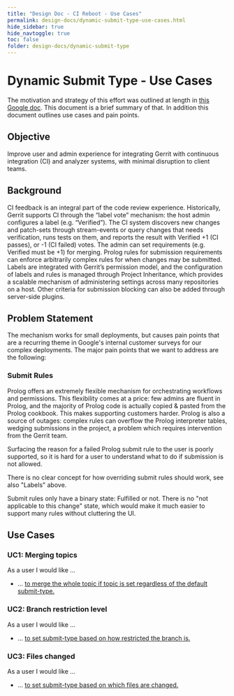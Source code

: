 ```yaml
---
title: "Design Doc - CI Reboot - Use Cases"
permalink: design-docs/dynamic-submit-type-use-cases.html
hide_sidebar: true
hide_navtoggle: true
toc: false
folder: design-docs/dynamic-submit-type
---
```


# Dynamic Submit Type - Use Cases

The motivation and strategy of this effort was outlined at length in
[this Google doc](https://docs.google.com/document/d/1v2ETifhRXpuYlahtnfIK-1KL3zStERvbnEa8sS1pTwk/edit#).
This document is a brief summary of that. In addition this document outlines use cases and pain
points.

## <a id="objective">Objective

Improve user and admin experience for integrating Gerrit with continuous integration (CI) and
analyzer systems, with minimal disruption to client teams.

## <a id="background">Background

CI feedback is an integral part of the code review experience. Historically, Gerrit supports CI
through the “label vote” mechanism: the host admin configures a label (e.g. “Verified”). The CI
system discovers new changes and patch-sets through stream-events or query changes that needs
verification, runs tests on them, and reports the result with
Verified +1 (CI passes), or -1 (CI failed) votes. The admin can set requirements (e.g. Verified must
be +1) for merging. Prolog rules for submission requirements can enforce arbitrarily complex rules
for when changes may be submitted. Labels are integrated with Gerrit’s permission model, and the
configuration of labels and rules is managed through Project Inheritance, which provides a scalable
mechanism of administering settings across many repositories on a host. Other criteria for
submission blocking can also be added through server-side plugins.

## <a id="problem-statement">Problem Statement

The mechanism works for small deployments, but causes pain points that are a recurring theme in
Google's internal customer surveys for our complex deployments. The major pain points that we
want to address are the following:

### <a id="ps-submit-rules">Submit Rules

Prolog offers an extremely flexible mechanism for orchestrating workflows and permissions. This
flexibility comes at a price: few admins are fluent in Prolog, and the majority of Prolog
code is actually copied & pasted from the Prolog cookbook. This makes supporting customers harder.
Prolog is also a source of outages: complex rules can overflow the Prolog interpreter tables,
wedging submissions in the project, a problem which requires intervention from the Gerrit team.

Surfacing the reason for a failed Prolog submit rule to the user is poorly supported, so it is hard
for a user to understand what to do if submission is not allowed.

There is no clear concept for how overriding submit rules should work, see also "Labels" above.

Submit rules only have a binary state: Fulfilled or not. There is no "not applicable to this change"
state, which would make it much easier to support many rules without cluttering the UI. 



## <a id="use-cases"> Use Cases

### <a id="uc-topics">UC1: Merging topics

As a user I would like ...

*   ... [to merge the whole topic if topic is set regardless of the default submit-type.](https://groups.google.com/g/repo-discuss/c/TVOrZW9-vVQ/m/e8aFZucLAwAJ)

### <a id="uc-branch">UC2: Branch restriction level

As a user I would like ...

*   ... [to set submit-type based on how restricted the branch is.](https://groups.google.com/g/repo-discuss/c/mRAiu0gJfDM/m/OIUYwZXmAgAJ)

### <a id="uc-files">UC3: Files changed

As a user I would like ...

*   ... [to set submit-type based on which files are changed.](https://groups.google.com/g/repo-discuss/c/TVOrZW9-vVQ/m/-cqQYdX3AwAJ)

